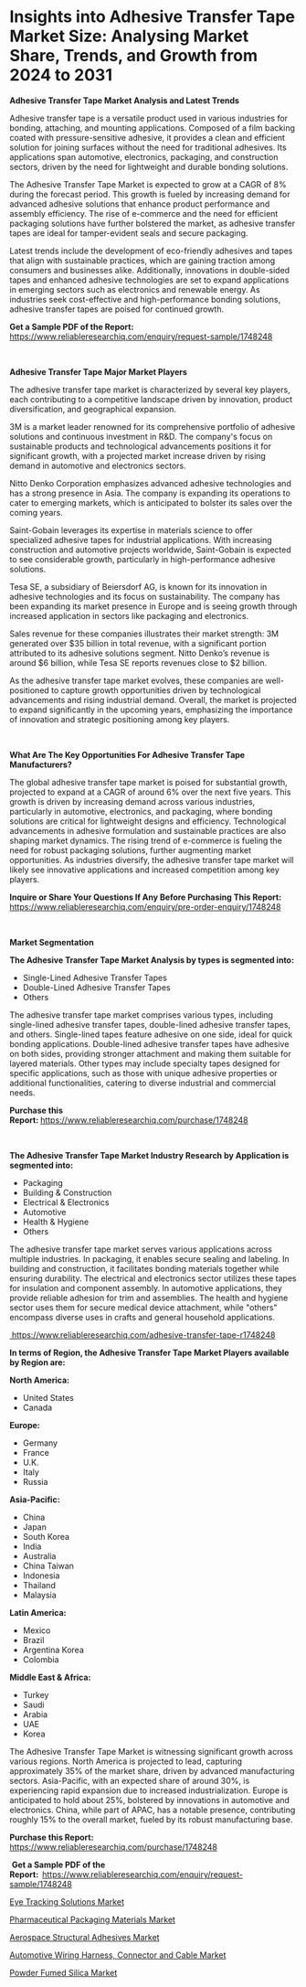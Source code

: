 <p><h1>Insights into Adhesive Transfer Tape Market Size: Analysing Market Share, Trends, and Growth from 2024 to 2031</h1></p><p><strong>Adhesive Transfer Tape Market Analysis and Latest Trends</strong></p>
<p><p>Adhesive transfer tape is a versatile product used in various industries for bonding, attaching, and mounting applications. Composed of a film backing coated with pressure-sensitive adhesive, it provides a clean and efficient solution for joining surfaces without the need for traditional adhesives. Its applications span automotive, electronics, packaging, and construction sectors, driven by the need for lightweight and durable bonding solutions.</p><p>The Adhesive Transfer Tape Market is expected to grow at a CAGR of 8% during the forecast period. This growth is fueled by increasing demand for advanced adhesive solutions that enhance product performance and assembly efficiency. The rise of e-commerce and the need for efficient packaging solutions have further bolstered the market, as adhesive transfer tapes are ideal for tamper-evident seals and secure packaging.</p><p>Latest trends include the development of eco-friendly adhesives and tapes that align with sustainable practices, which are gaining traction among consumers and businesses alike. Additionally, innovations in double-sided tapes and enhanced adhesive technologies are set to expand applications in emerging sectors such as electronics and renewable energy. As industries seek cost-effective and high-performance bonding solutions, adhesive transfer tapes are poised for continued growth.</p></p>
<p><strong>Get a Sample PDF of the Report:&nbsp;</strong> <a href="https://www.reliableresearchiq.com/enquiry/request-sample/1748248?utm_campaign=1102&utm_medium=2&utm_source=Github&utm_content=ia&utm_term=12112024&utm_id=adhesive-transfer-tape">https://www.reliableresearchiq.com/enquiry/request-sample/1748248</a></p>
<p>&nbsp;</p>
<p><strong>Adhesive Transfer Tape Major Market Players</strong></p>
<p><p>The adhesive transfer tape market is characterized by several key players, each contributing to a competitive landscape driven by innovation, product diversification, and geographical expansion. </p><p>3M is a market leader renowned for its comprehensive portfolio of adhesive solutions and continuous investment in R&D. The company's focus on sustainable products and technological advancements positions it for significant growth, with a projected market increase driven by rising demand in automotive and electronics sectors.</p><p>Nitto Denko Corporation emphasizes advanced adhesive technologies and has a strong presence in Asia. The company is expanding its operations to cater to emerging markets, which is anticipated to bolster its sales over the coming years.</p><p>Saint-Gobain leverages its expertise in materials science to offer specialized adhesive tapes for industrial applications. With increasing construction and automotive projects worldwide, Saint-Gobain is expected to see considerable growth, particularly in high-performance adhesive solutions.</p><p>Tesa SE, a subsidiary of Beiersdorf AG, is known for its innovation in adhesive technologies and its focus on sustainability. The company has been expanding its market presence in Europe and is seeing growth through increased application in sectors like packaging and electronics.</p><p>Sales revenue for these companies illustrates their market strength: 3M generated over $35 billion in total revenue, with a significant portion attributed to its adhesive solutions segment. Nitto Denko’s revenue is around $6 billion, while Tesa SE reports revenues close to $2 billion. </p><p>As the adhesive transfer tape market evolves, these companies are well-positioned to capture growth opportunities driven by technological advancements and rising industrial demand. Overall, the market is projected to expand significantly in the upcoming years, emphasizing the importance of innovation and strategic positioning among key players.</p></p>
<p>&nbsp;</p>
<p><strong>What Are The Key Opportunities For Adhesive Transfer Tape Manufacturers?</strong></p>
<p><p>The global adhesive transfer tape market is poised for substantial growth, projected to expand at a CAGR of around 6% over the next five years. This growth is driven by increasing demand across various industries, particularly in automotive, electronics, and packaging, where bonding solutions are critical for lightweight designs and efficiency. Technological advancements in adhesive formulation and sustainable practices are also shaping market dynamics. The rising trend of e-commerce is fueling the need for robust packaging solutions, further augmenting market opportunities. As industries diversify, the adhesive transfer tape market will likely see innovative applications and increased competition among key players.</p></p>
<p><strong>Inquire or Share Your Questions If Any Before Purchasing This Report:</strong> <a href="https://www.reliableresearchiq.com/enquiry/pre-order-enquiry/1748248?utm_campaign=1102&utm_medium=2&utm_source=Github&utm_content=ia&utm_term=12112024&utm_id=adhesive-transfer-tape">https://www.reliableresearchiq.com/enquiry/pre-order-enquiry/1748248</a></p>
<p>&nbsp;</p>
<p><strong>Market Segmentation</strong></p>
<p><strong>The Adhesive Transfer Tape Market Analysis by types is segmented into:</strong></p>
<p><ul><li>Single-Lined Adhesive Transfer Tapes</li><li>Double-Lined Adhesive Transfer Tapes</li><li>Others</li></ul></p>
<p><p>The adhesive transfer tape market comprises various types, including single-lined adhesive transfer tapes, double-lined adhesive transfer tapes, and others. Single-lined tapes feature adhesive on one side, ideal for quick bonding applications. Double-lined adhesive transfer tapes have adhesive on both sides, providing stronger attachment and making them suitable for layered materials. Other types may include specialty tapes designed for specific applications, such as those with unique adhesive properties or additional functionalities, catering to diverse industrial and commercial needs.</p></p>
<p><strong>Purchase this Report:&nbsp;</strong><a href="https://www.reliableresearchiq.com/purchase/1748248?utm_campaign=1102&utm_medium=2&utm_source=Github&utm_content=ia&utm_term=12112024&utm_id=adhesive-transfer-tape">https://www.reliableresearchiq.com/purchase/1748248</a></p>
<p>&nbsp;</p>
<p><strong>The Adhesive Transfer Tape Market Industry Research by Application is segmented into:</strong></p>
<p><ul><li>Packaging</li><li>Building & Construction</li><li>Electrical & Electronics</li><li>Automotive</li><li>Health & Hygiene</li><li>Others</li></ul></p>
<p><p>The adhesive transfer tape market serves various applications across multiple industries. In packaging, it enables secure sealing and labeling. In building and construction, it facilitates bonding materials together while ensuring durability. The electrical and electronics sector utilizes these tapes for insulation and component assembly. In automotive applications, they provide reliable adhesion for trim and assemblies. The health and hygiene sector uses them for secure medical device attachment, while "others" encompass diverse uses in crafts and general household applications.</p></p>
<p><a href="https://www.reliableresearchiq.com/adhesive-transfer-tape-r1748248?utm_campaign=1102&utm_medium=2&utm_source=Github&utm_content=ia&utm_term=12112024&utm_id=adhesive-transfer-tape">&nbsp;https://www.reliableresearchiq.com/adhesive-transfer-tape-r1748248</a></p>
<p><strong>In terms of Region, the Adhesive Transfer Tape Market Players available by Region are:</strong></p>
<p>
    <p> <strong> North America: </strong>
        <ul>
            <li>United States</li>
            <li>Canada</li>
        </ul>
        </p> 
    <p> <strong> Europe: </strong>
        <ul>
            <li>Germany</li>
            <li>France</li>
            <li>U.K.</li>
            <li>Italy</li>
            <li>Russia</li>
        </ul>
        </p> 
    <p> <strong> Asia-Pacific: </strong>
        <ul>
            <li>China</li>
            <li>Japan</li>
            <li>South Korea</li>
            <li>India</li>
            <li>Australia</li>
            <li>China Taiwan</li>
            <li>Indonesia</li>
            <li>Thailand</li>
            <li>Malaysia</li>
        </ul>
        </p> 
    <p> <strong> Latin America: </strong>
        <ul>
            <li>Mexico</li>
            <li>Brazil</li>
            <li>Argentina Korea</li>
            <li>Colombia</li>
        </ul>
        </p> 
    <p> <strong> Middle East & Africa: </strong>
        <ul>
            <li>Turkey</li>
            <li>Saudi</li>
            <li>Arabia</li>
            <li>UAE</li>
            <li>Korea</li>
        </ul>
    </p>
    </p>
<p><p>The Adhesive Transfer Tape Market is witnessing significant growth across various regions. North America is projected to lead, capturing approximately 35% of the market share, driven by advanced manufacturing sectors. Asia-Pacific, with an expected share of around 30%, is experiencing rapid expansion due to increased industrialization. Europe is anticipated to hold about 25%, bolstered by innovations in automotive and electronics. China, while part of APAC, has a notable presence, contributing roughly 15% to the overall market, fueled by its robust manufacturing base.</p></p>
<p><strong>Purchase this Report: </strong><a href="https://www.reliableresearchiq.com/purchase/1748248?utm_campaign=1102&utm_medium=2&utm_source=Github&utm_content=ia&utm_term=12112024&utm_id=adhesive-transfer-tape">https://www.reliableresearchiq.com/purchase/1748248</a></p>
<p>&nbsp;<strong>Get a Sample PDF of the Report:&nbsp;&nbsp;</strong><a href="https://www.reliableresearchiq.com/enquiry/request-sample/1748248?utm_campaign=1102&utm_medium=2&utm_source=Github&utm_content=ia&utm_term=12112024&utm_id=adhesive-transfer-tape">https://www.reliableresearchiq.com/enquiry/request-sample/1748248</a></p>
<p><strong></strong></p>
<p><p><a href="https://issuu.com/reportprime-2/docs/eye-tracking-solutions-market-size-_2323316199ac9e?utm_campaign=1102&utm_medium=2&utm_source=Github&utm_content=ia&utm_term=12112024&utm_id=adhesive-transfer-tape">Eye Tracking Solutions Market</a></p><p><a href="https://github.com/ibbiechinotit/Market-Research-Report-List-1/blob/main/pharmaceutical-packaging-materials-market.md?utm_campaign=1102&utm_medium=2&utm_source=Github&utm_content=ia&utm_term=12112024&utm_id=adhesive-transfer-tape">Pharmaceutical Packaging Materials Market</a></p><p><a href="https://github.com/hegwervaemeruk/Market-Research-Report-List-1/blob/main/aerospace-structural-adhesives-market.md?utm_campaign=1102&utm_medium=2&utm_source=Github&utm_content=ia&utm_term=12112024&utm_id=adhesive-transfer-tape">Aerospace Structural Adhesives Market</a></p><p><a href="https://www.linkedin.com/pulse/automotive-wiring-harness-connector-cable-market-global-regional-1guuc?utm_campaign=1102&utm_medium=2&utm_source=Github&utm_content=ia&utm_term=12112024&utm_id=adhesive-transfer-tape">Automotive Wiring Harness, Connector and Cable Market</a></p><p><a href="https://www.linkedin.com/pulse/emerging-opportunities-challenges-global-powder-fumed-silica-7t1fc?utm_campaign=1102&utm_medium=2&utm_source=Github&utm_content=ia&utm_term=12112024&utm_id=adhesive-transfer-tape">Powder Fumed Silica Market</a></p></p>